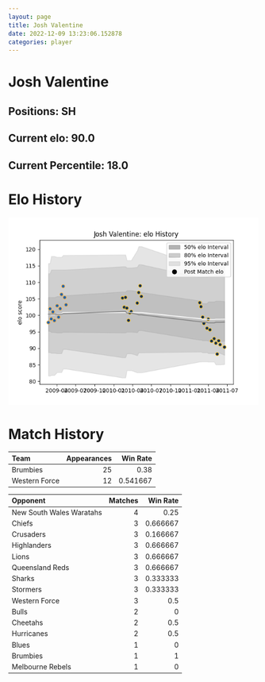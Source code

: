 ```yaml
---  
layout: page  
title: Josh Valentine  
date: 2022-12-09 13:23:06.152878  
categories: player  
---
```

# Josh Valentine

## Positions: SH

## Current elo: 90.0

## Current Percentile: 18.0

# Elo History


![elo history](history_JoshValentine.png)
# Match History


| Team          |   Appearances |   Win Rate |
|:--------------|--------------:|-----------:|
| Brumbies      |            25 |   0.38     |
| Western Force |            12 |   0.541667 |

| Opponent                 |   Matches |   Win Rate |
|:-------------------------|----------:|-----------:|
| New South Wales Waratahs |         4 |   0.25     |
| Chiefs                   |         3 |   0.666667 |
| Crusaders                |         3 |   0.166667 |
| Highlanders              |         3 |   0.666667 |
| Lions                    |         3 |   0.666667 |
| Queensland Reds          |         3 |   0.666667 |
| Sharks                   |         3 |   0.333333 |
| Stormers                 |         3 |   0.333333 |
| Western Force            |         3 |   0.5      |
| Bulls                    |         2 |   0        |
| Cheetahs                 |         2 |   0.5      |
| Hurricanes               |         2 |   0.5      |
| Blues                    |         1 |   0        |
| Brumbies                 |         1 |   1        |
| Melbourne Rebels         |         1 |   0        |